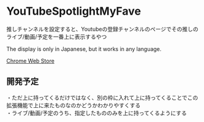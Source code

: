 # YouTubeSpotlightMyFave
推しチャンネルを設定すると、Youtubeの登録チャンネルのページでその推しのライブ/動画/予定を一番上に表示するやつ

The display is only in Japanese, but it works in any language.

[Chrome Web Store](https://chrome.google.com/webstore/detail/youtubespotlightmyfave/leembkoklbpinhklepgiepcgjpocmgbn)

## 開発予定
・ただ上に持ってくるだけではなく、別の枠に入れて上に持ってくることでこの拡張機能で上に来たものなのかどうかわかりやすくする  
・ライブ/動画/予定のうち、指定したもののみを上に持ってくるようにする
